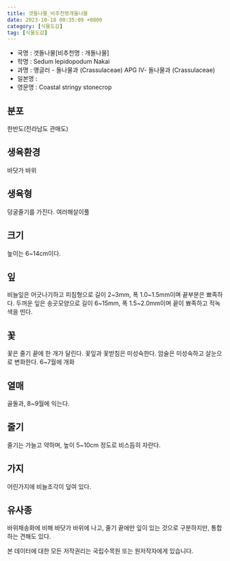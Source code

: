 ```yaml
---
title: 갯돌나물_비추천명개돌나물
date: 2023-10-18 00:35:09 +0800
category: [식물도감]
tag: [식물도감]
---
```




- 국명 : 갯돌나물[비추천명 : 개돌나물]
- 학명 : Sedum lepidopodum Nakai
- 과명 : 앵글러 - 돌나물과 (Crassulaceae) APG Ⅳ- 돌나물과 (Crassulaceae)
- 일본명 : 
- 영문명 : Coastal stringy stonecrop


## 분포
한반도(전라남도 관매도)
## 생육환경
바닷가 바위
## 생육형
덩굴줄기를 가진다. 여러해살이풀
## 크기
높이는 6~14cm이다. 
## 잎
비늘잎은 어긋나기하고 피침형으로 길이 2~3mm, 폭 1.0~1.5mm이며 끝부분은 뾰족하다. 두꺼운 잎은 송곳모양으로 길이 6~15mm, 폭 1.5~2.0mm이며 끝이 뾰족하고 적녹색을 띤다.
## 꽃
꽃은 줄기 끝에 한 개가 달린다. 꽃잎과 꽃받침은 미성숙한다. 암술은 미성숙하고 살눈으로 변화한다. 6~7월에 개화
## 열매
골돌과, 8~9월에 익는다. 
## 줄기
줄기는 가늘고 약하며, 높이 5~10cm 정도로 비스듬히 자란다. 
## 가지
어린가지에 비늘조각이 덮여 있다. 
## 유사종
바위채송화에 비해 바닷가 바위에 나고, 줄기 끝에만 잎이 있는 것으로 구분하지만, 통합하는 견해도 있다.






본 데이터에 대한 모든 저작권리는 국립수목원 또는 원저작자에게 있습니다.
